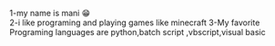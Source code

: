 
 1-my name is mani 😁                
 2-i like programing and playing games like minecraft
 3-My favorite Programing languages are python,batch script ,vbscript,visual basic

